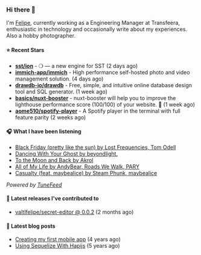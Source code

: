### Hi there 👋

I'm [Felipe](https://felipevm.com), currently working as a Engineering Manager at Transfeera, enthusiastic in technology and occasionally write about my experiences. Also a hobby photographer.

#### ⭐ Recent Stars
- **[sst/ion](https://github.com/sst/ion)** - ❍ — a new engine for SST (2 days ago)
- **[immich-app/immich](https://github.com/immich-app/immich)** - High performance self-hosted photo and video management solution. (4 days ago)
- **[drawdb-io/drawdb](https://github.com/drawdb-io/drawdb)** - Free, simple, and intuitive online database design tool and SQL generator. (1 week ago)
- **[basics/nuxt-booster](https://github.com/basics/nuxt-booster)** - nuxt-booster will help you to improve the lighthouse performance score (100/100) of your website. 🚀 (1 week ago)
- **[aome510/spotify-player](https://github.com/aome510/spotify-player)** - A Spotify player in the terminal with full feature parity (2 weeks ago)

#### 🎧 What I have been listening
- [Black Friday (pretty like the sun) by Lost Frequencies, Tom Odell](https://open.spotify.com/track/4MSj19TwYBLgDFj3ddEeco)
- [Dancing With Your Ghost by beyondlight.](https://open.spotify.com/track/05SFJTcTuJkcnwneEYy3WJ)
- [To the Moon and Back by Akrol](https://open.spotify.com/track/28Hp6RaEp1Zi6vrZH6iyFR)
- [All of My Life by AndyBear, Roads We Walk, PARY](https://open.spotify.com/track/2ZjY7V5G22ALggY0l2tFz8)
- [Casualty (feat. maybealice) by Steam Phunk, maybealice](https://open.spotify.com/track/2VjhvDQlAI8FDbQ9GqYgce)

_Powered by [TuneFeed](https://tunefeed.app?ref=valtlfelipe-gh-profile)_ 

#### 🚀 Latest releases I've contributed to


- [valtlfelipe/secret-editor @ 0.0.2](https://github.com/valtlfelipe/secret-editor/releases/tag/0.0.2) (2 months ago)

#### 📄 Latest blog posts
- [Creating my first mobile app](https://felipevm.com/posts/creating-my-first-mobile-app/) (4 years ago)
- [Using Sequelize With Hapijs](https://felipevm.com/posts/using-sequelize-with-hapijs/) (5 years ago)
